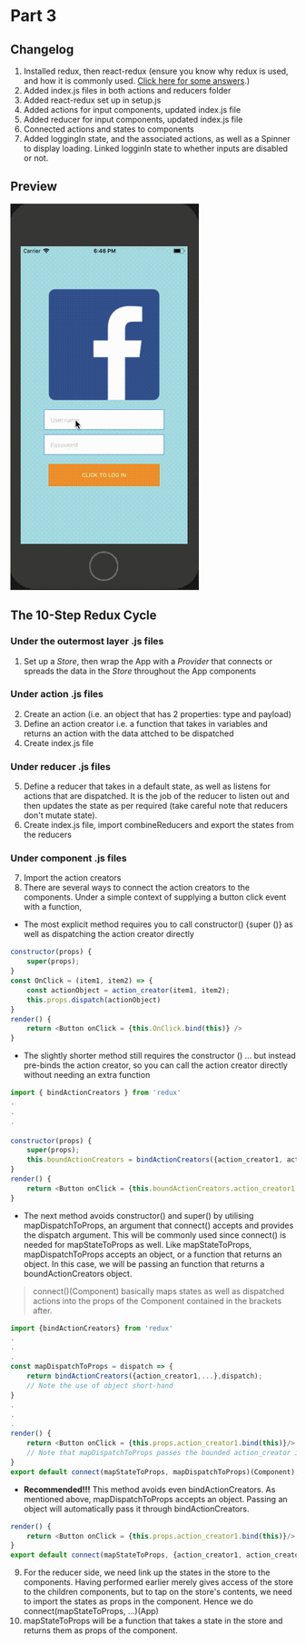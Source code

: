 # Part 3
## Changelog
1. Installed redux, then react-redux (ensure you know why redux is used, and how
it is commonly used. [Click here for some answers](https://lorenstewart.me/2016/11/27/a-practical-guide-to-redux/).)
2. Added index.js files in both actions and reducers folder
3. Added react-redux set up in setup.js
4. Added actions for input components, updated index.js file
5. Added reducer for input components, updated index.js file
6. Connected actions and states to components
7. Added loggingIn state, and the associated actions, as well as a Spinner to display loading. Linked logginIn state to whether inputs are disabled or not.

## Preview
![Preview Gif](./part3.gif)

## The 10-Step Redux Cycle
### Under the outermost layer .js files
1. Set up a *Store*, then wrap the App with a *Provider* that connects or spreads the data in the *Store* throughout the App components
### Under action .js files
2. Create an action (i.e. an object that has 2 properties: type and payload)
3. Define an action creator i.e. a function that takes in variables and returns an action with the data attched to be dispatched
4. Create index.js file
### Under reducer .js files
5. Define a reducer that takes in a default state, as well as listens for actions that are dispatched. It is the job of the reducer to listen out and then updates the state as per required (take careful note that reducers don't mutate state).
6. Create index.js file, import combineReducers and export the states from the reducers
### Under component .js files
7. Import the action creators
8. There are several ways to connect the action creators to the components. Under a simple context of supplying a button click event with a function,
* The most explicit method requires you to call constructor() {super ()} as well as dispatching the action creator directly
```javascript
constructor(props) {
    super(props);
}
const OnClick = (item1, item2) => {
    const actionObject = action_creator(item1, item2);
    this.props.dispatch(actionObject)
}
render() {
    return <Button onClick = {this.OnClick.bind(this)} />
}
```
* The slightly shorter method still requires the constructor () ... but instead pre-binds the action creator, so you can call the action creator directly without needing an extra function
```javascript
import { bindActionCreators } from 'redux'
.
.
.

constructor(props) {
    super(props);
    this.boundActionCreators = bindActionCreators({action_creator1, action_creator2, ...}, this.props.dispatch);
}
render() {
    return <Button onClick = {this.boundActionCreators.action_creator1.bind(this)}/>
}
```
* The next method avoids constructor() and super() by utilising mapDispatchToProps, an argument that connect() accepts and provides the dispatch argument. This will be commonly used since connect() is needed for mapStateToProps as well. Like mapStateToProps, mapDispatchToProps accepts an object, or a function that returns an object. In this case, we will be passing an function that returns a boundActionCreators object. 
> connect()(Component) basically maps states as well as dispatched actions into the props of the Component contained in the brackets after.
```javascript
import {bindActionCreators} from 'redux'
.
.
.
const mapDispatchToProps = dispatch => {
    return bindActionCreators({action_creator1,...},dispatch);
    // Note the use of object short-hand
}
.
.
.
render() {
    return <Button onClick = {this.props.action_creator1.bind(this)}/>
    // Note that mapDispatchToProps passes the bounded action_creator into props
}
export default connect(mapStateToProps, mapDispatchToProps)(Component);
```
* **Recommended!!!** This method avoids even bindActionCreators. As mentioned above, mapDispatchToProps accepts an object. Passing an object will automatically pass it through bindActionCreators.
```javascript
render() {
    return <Button onClick = {this.props.action_creator1.bind(this)}/>
}
export default connect(mapStateToProps, {action_creator1, action_creator2})(Component);
```
9. For the reducer side, we need link up the states in the store to the components. Having performed <Provider> earlier merely gives access of the store to the children components, but to tap on the store's contents, we need to import the states as props in the component. Hence we do connect(mapStateToProps, ...)(App)
10. mapStateToProps will be a function that takes a state in the store and returns them as props of the component. 
